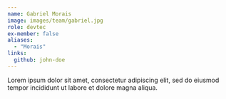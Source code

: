 ```yaml
---
name: Gabriel Morais
image: images/team/gabriel.jpg
role: devtec
ex-member: false
aliases:
  - "Morais"
links:
  github: john-doe
---
```


Lorem ipsum dolor sit amet, consectetur adipiscing elit, sed do eiusmod tempor incididunt ut labore et dolore magna aliqua.

